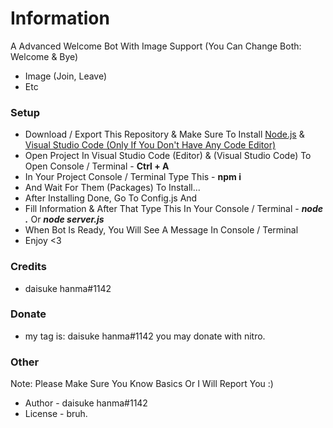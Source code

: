 # Information

A Advanced Welcome Bot With Image Support (You Can Change Both: Welcome & Bye)

- Image (Join, Leave)
- Etc

### Setup

- Download / Export This Repository & Make Sure To Install [Node.js](https://nodejs.org/en/) & [Visual Studio Code (Only If You Don't Have Any Code Editor)](https://code.visualstudio.com/)
- Open Project In Visual Studio Code (Editor) & (Visual Studio Code) To Open Console / Terminal - **Ctrl + A**
- In Your Project Console / Terminal Type This - **npm i**
- And Wait For Them (Packages) To Install...
- After Installing Done, Go To Config.js And
- Fill Information & After That Type This In Your Console / Terminal - **_node ._** Or **_node server.js_**
- When Bot Is Ready, You Will See A Message In Console / Terminal
- Enjoy <3

### Credits

- daisuke hanma#1142

### Donate

- my tag is: daisuke hanma#1142 you may donate with nitro.

### Other

Note: Please Make Sure You Know Basics Or I Will Report You :)

- Author - daisuke hanma#1142
- License - bruh.
